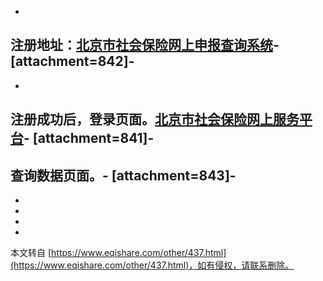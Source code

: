 -
**注册地址：[北京市社会保险网上申报查询系统](http://www.bjrbj.gov.cn/csibiz/indinfo/gerenreg1.jsp)**-
\[attachment=842\]-
-
-
**注册成功后，登录页面。[北京市社会保险网上服务平台](http://www.bjrbj.gov.cn/csibiz/indinfo/index.jsp)**-
\[attachment=841\]-
-
查询数据页面。-
\[attachment=843\]-
-
-
-
-

-

本文转自 [https://www.eqishare.com/other/437.html](https://www.eqishare.com/other/437.html)，如有侵权，请联系删除。